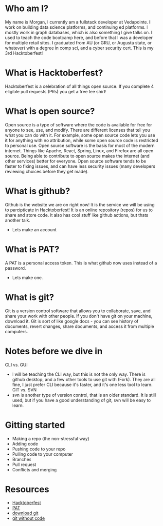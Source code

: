 # Who am I?

My name is Morgan, I currently am a fullstack developer at Vedapointe. I work on building data science platforms, and continuing ed platforms. I mostly work in graph databases, which is also something I give talks on. I used to teach the code bootcamp here, and before that I was a developer for multiple retail sites. I graduated from AU (or GRU, or Augusta state, or whatever) with a degree in comp sci, and a cyber security cert. This is my 3rd Hacktoberfest! 

# What is Hacktoberfest?

Hacktoberfest is a celebration of all things open source. If you complete 4 eligible pull requests (PRs) you get a free tee shirt! 

# What is open source?

Open source is a type of software where the code is available for free for anyone to see, use, and modify. There are different licenses that tell you what you can do with it. For example, some open source code lets you use it for anything with no attribution, while some open source code is restricted to personal use. 
Open source software is the basis for most of the modern internet. Things like Apache, React, Spring, Linux, and Firefox are all open source. Being able to contribute to open source makes the internet (and other services) better for everyone. Open source software tends to be faster to fixing issues, and can have less security issues (many developers reviewing choices before they get made). 

# What is github?

Github is the website we are on right now! It is the service we will be using to parcipticate in Hacktoberfest! It is an online repository (repos) for us to share and store code. It also has cool stuff like github actions, but thats another talk. 

- Lets make an account

# What is PAT? 

A PAT is a personal access token. This is what github now uses instead of a password. 
- Lets make one.

# What is git?

Git is a version control software that allows you to collaborate, save, and share your work with other people. If you don't have git on your machine, download it. Git is sort of like google docs - you can see history of documents, revert changes, share documents, and access it from multiple computers. 

# Notes before we dive in

CLI vs. GUI
- I will be teaching the CLI way, but this is not the only way. There is github desktop, and a few other tools to use git with (Fork). They are all fine, I just prefer CLI because it's faster, and it's one less tool to learn.
GIT vs. SVN
- svn is another type of version control, that is an older standard. It is still used, but if you have a good understanding of git, svn will be easy to learn.

# Gitting started

- Making a repo (the non-stressful way)
- Adding code
- Pushing code to your repo
- Pulling code to your computer
- Branches
- Pull request
- Conflicts and merging

# Resources

- [Hacktoberfest](https://hacktoberfest.digitalocean.com/)
- [PAT](https://docs.github.com/en/authentication/keeping-your-account-and-data-secure/creating-a-personal-access-token)
- [download git](https://git-scm.com/)
- [git without code](https://www.youtube.com/watch?v=BCQHnlnPusY&t=5s)
